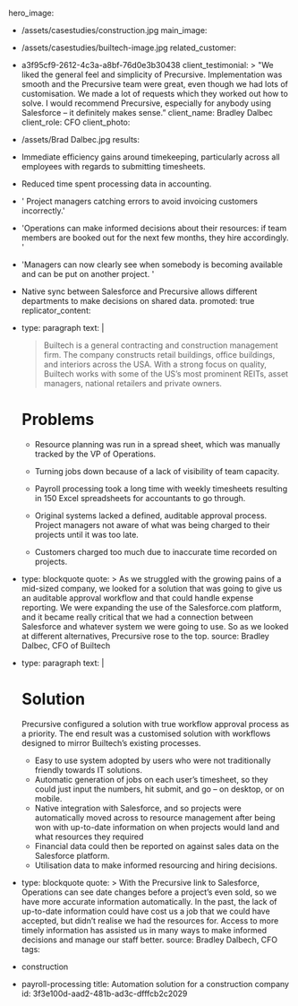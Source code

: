 hero_image:
  - /assets/casestudies/construction.jpg
main_image:
  - /assets/casestudies/builtech-image.jpg
related_customer:
  - a3f95cf9-2612-4c3a-a8bf-76d0e3b30438
client_testimonial: >
  "We liked the general feel and simplicity of Precursive. Implementation was smooth and the
  Precursive team were great, even though we had lots of customisation. We made a lot of requests
  which they worked out how to solve. I would recommend Precursive, especially for anybody using
  Salesforce – it definitely makes sense.”
client_name: Bradley Dalbec
client_role: CFO
client_photo:
  - /assets/Brad Dalbec.jpg
results:
  - >
    Immediate efficiency gains around timekeeping, particularly across all employees with regards to
    submitting timesheets.
  - Reduced time spent processing data in accounting.
  - ' Project managers catching errors to avoid invoicing customers incorrectly.'
  - 'Operations can make informed decisions about their resources: if team members are booked out for the next few months, they hire accordingly. '
  - 'Managers can now clearly see when somebody is becoming available and can be put on another project. '
  - >
    Native sync between Salesforce and Precursive allows different departments to make decisions on
    shared data.
promoted: true
replicator_content:
  - 
    type: paragraph
    text: |
      > Builtech is a general contracting and construction management firm. The company constructs retail buildings, office buildings, and interiors across the USA. With a strong focus on quality, Builtech works with some of the US’s most prominent REITs, asset managers, national retailers and private owners.
      
      
      # Problems
      
      + Resource planning was run in a spread sheet, which was manually tracked by the VP of Operations.
      
      + Turning jobs down because of a lack of visibility of team capacity.
      
      + Payroll processing took a long time with weekly timesheets resulting in 150 Excel spreadsheets for accountants to go through.
      
      + Original systems lacked a defined, auditable approval process. Project managers not aware of what was being charged to their projects until it was too late.
      
      + Customers charged too much due to inaccurate time recorded on projects.
  - 
    type: blockquote
    quote: >
      As we struggled with the growing pains of a mid-sized company, we looked for a solution that was
      going to give us an auditable approval workflow and that could handle expense reporting. We were
      expanding the use of the Salesforce.com platform, and it became really critical that we had a
      connection between Salesforce and whatever system we were going to use. So as we looked at different
      alternatives, Precursive rose to the top.
    source: Bradley Dalbec, CFO of Builtech
  - 
    type: paragraph
    text: |
      # Solution
      
      Precursive configured a solution with true workflow approval process as a priority. The end result was a customised solution with workflows designed to mirror Builtech’s existing processes.
      
      - Easy to use system adopted by users who were not traditionally friendly towards IT solutions.
      - Automatic generation of jobs on each user’s timesheet, so they could just input the numbers, hit submit, and go – on desktop, or on mobile.
      - Native integration with Salesforce, and so projects were automatically moved across to resource management after being won with up-to-date information on when projects would land and what resources they required
      - Financial data could then be reported on against sales data on the Salesforce platform.
      - Utilisation data to make informed resourcing and hiring decisions.
  - 
    type: blockquote
    quote: >
      With the Precursive link to Salesforce, Operations can see date changes before a project’s even
      sold, so we have more accurate information automatically. In the past, the lack of up-to-date
      information could have cost us a job that we could have accepted, but didn’t realise we had the
      resources for. Access to more timely information has assisted us in many ways to make informed
      decisions and manage our staff better.
    source: Bradley Dalbech, CFO
tags:
  - construction
  - payroll-processing
title: Automation solution for a construction company
id: 3f3e100d-aad2-481b-ad3c-dfffcb2c2029
